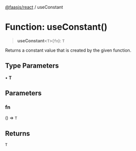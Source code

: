 [@faasjs/react](../README.md) / useConstant

# Function: useConstant()

> **useConstant**\<`T`\>(`fn`): `T`

Returns a constant value that is created by the given function.

## Type Parameters

• **T**

## Parameters

### fn

() => `T`

## Returns

`T`
